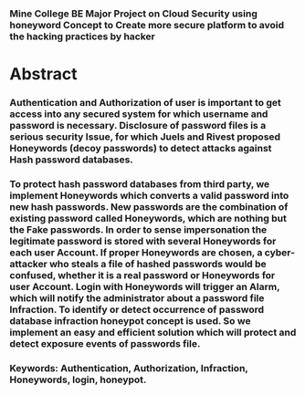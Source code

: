 ### Mine College BE Major Project on Cloud Security using honeyword Concept to Create more secure platform to avoid the hacking practices by hacker


# Abstract

### Authentication and Authorization of user is important to get access into any secured system for which username and password is necessary. Disclosure of password files is a serious security Issue, for which Juels and Rivest proposed Honeywords (decoy passwords) to detect attacks against Hash password databases.

### To protect hash password databases from third party, we implement Honeywords which converts a valid password into new hash passwords. New passwords are the combination of existing password called Honeywords, which are nothing but the Fake passwords. In order to sense impersonation the legitimate password is stored with several Honeywords for each user Account. If proper Honeywords are chosen, a cyber-attacker who steals a file of hashed passwords would be confused, whether it is a real password or Honeywords for user Account. Login with Honeywords will trigger an Alarm, which will notify the administrator about a password file Infraction. To identify or detect occurrence of password database infraction honeypot concept is used. So we implement an easy and efficient solution which will protect and detect exposure events of passwords file.

### Keywords: Authentication, Authorization, Infraction, Honeywords, login, honeypot.
